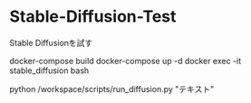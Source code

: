 # Stable-Diffusion-Test
Stable Diffusionを試す

docker-compose build
docker-compose up -d
docker exec -it stable_diffusion bash

python /workspace/scripts/run_diffusion.py "テキスト"
